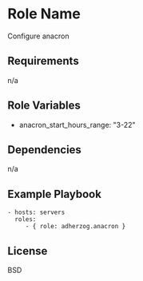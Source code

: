 Role Name
=========

Configure anacron

Requirements
------------

n/a

Role Variables
--------------

 * anacron_start_hours_range: "3-22"

Dependencies
------------

n/a

Example Playbook
----------------

    - hosts: servers
      roles:
         - { role: adherzog.anacron }

License
-------

BSD
